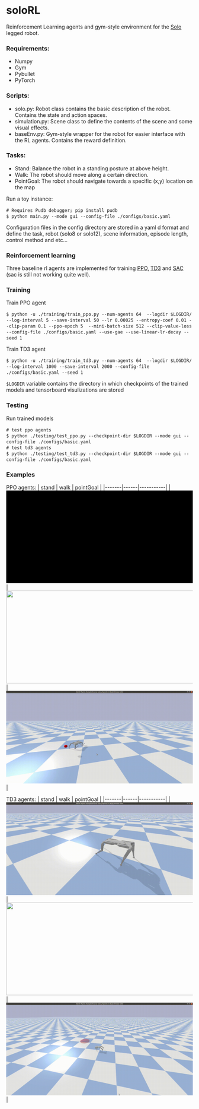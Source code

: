 # soloRL
Reinforcement Learning agents and gym-style environment for the [Solo](https://open-dynamic-robot-initiative.github.io/) legged robot.

### Requirements:
- Numpy 
- Gym 
- Pybullet
- PyTorch

### Scripts:
- solo.py: Robot class contains the basic description of the robot. Contains the state and action spaces.
- simulation.py: Scene class to define the contents of the scene and some visual effects. 
- baseEnv.py: Gym-style wrapper for the robot for easier interface with the RL agents. Contains the reward definition.

### Tasks:
- Stand: Balance the robot in a standing posture at above height.
- Walk: The robot should move along a certain direction.
- PointGoal: The robot should navigate towards a specific (x,y) location on the map

Run a toy instance:
```
# Requires Pudb debugger; pip install pudb
$ python main.py --mode gui --config-file ./configs/basic.yaml
```

Configuration files in the config directory are stored in a yaml d format and define the task, robot (solo8 or solo12), scene information, episode length, control method and etc... 

### Reinforcement learning

Three baseline rl agents are implemented for training [PPO](https://arxiv.org/abs/1707.06347), [TD3](https://arxiv.org/pdf/1802.09477.pdf) and [SAC](https://arxiv.org/abs/1812.05905) (sac is still not working quite well).
### Training ###
Train PPO agent
```
$ python -u ./training/train_ppo.py --num-agents 64  --logdir $LOGDIR/ --log-interval 5 --save-interval 50 --lr 0.00025 --entropy-coef 0.01 --clip-param 0.1 --ppo-epoch 5  --mini-batch-size 512 --clip-value-loss --config-file ./configs/basic.yaml --use-gae --use-linear-lr-decay --seed 1
```
Train TD3 agent
```
$ python -u ./training/train_td3.py --num-agents 64  --logdir $LOGDIR/ --log-interval 1000 --save-interval 2000 --config-file ./configs/basic.yaml --seed 1
```

`$LOGDIR` variable contains the directory in which checkpoints of the trained models and tensorboard visulizations are stored

### Testing ### 
Run trained models
```
# test ppo agents
$ python ./testing/test_ppo.py --checkpoint-dir $LOGDIR --mode gui --config-file ./configs/basic.yaml
# test td3 agents
$ python ./testing/test_td3.py --checkpoint-dir $LOGDIR --mode gui --config-file ./configs/basic.yaml
```

### Examples
PPO agents:
| stand | walk | pointGoal |
|-------|------|-----------|
|<img src="misc/gifs/stand_ppo.gif" height="250" width="800"> | <img src="misc/gifs/walk_ppo.gif" height="250" width="800"> | <img src="misc/gifs/pg_ppo.gif" height="250" width="800">|

TD3 agents:
| stand | walk | pointGoal |
|-------|------|-----------|
| <img src="misc/gifs/stand_td3.gif" height="250" width="800">| <img src="misc/gifs/walk_td3.gif" height="250" width="800">| <img src="misc/gifs/pg_td3.gif" height="250" width="800">|
